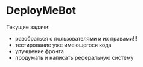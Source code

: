 # DeployMeBot
Текущие задачи:
- разобраться с пользователями и их правами!!!
- тестирование уже имеющегося кода
- улучшение фронта
- продумать и написать реферальную систему
